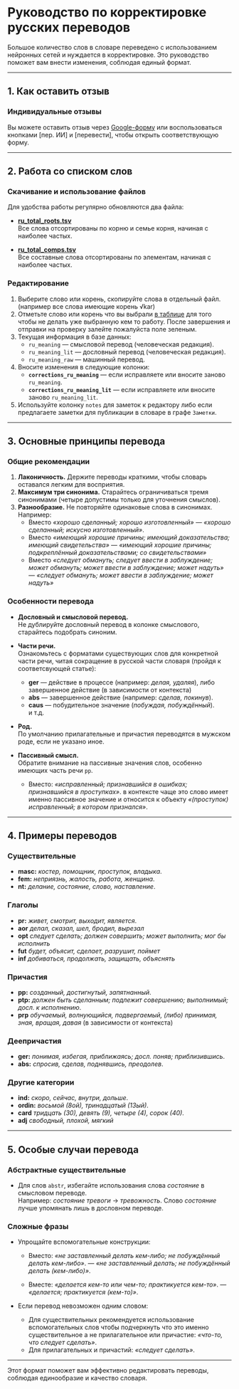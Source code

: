 
# Руководство по корректировке русских переводов

Большое количество слов в словаре переведено с использованием нейронных сетей и нуждается в корректировке. Это руководство поможет вам внести изменения, соблюдая единый формат.

---

## 1. Как оставить отзыв

### Индивидуальные отзывы
Вы можете оставить отзыв через [Google-форму](https://docs.google.com/forms/d/1iMD9sCSWFfJAFCFYuG9HRIyrr9KFRy0nAOVApM998wM/viewform?) или воспользоваться кнопками [пер. ИИ] и [перевести], чтобы открыть соответствующую форму.

---

## 2. Работа со списком слов

### Скачивание и использование файлов
Для удобства работы регулярно обновляются два файла:

- **[ru_total_roots.tsv](https://github.com/digitalpalidictionary/dpd-db/blob/main/dps/rus/ru_total_roots.tsv)**  
  Все слова отсортированы по корню и семье корня, начиная с наиболее частых.  

- **[ru_total_comps.tsv](https://github.com/digitalpalidictionary/dpd-db/blob/main/dps/rus/ru_total_comps.tsv)**  
  Все составные слова отсортированы по элементам, начиная с наиболее частых.  

### Редактирование
1. Выберите слово или корень, скопируйте слова в отдельный файл. (например все слова имеющие корень √kar)
2. Отметьте слово или корень что вы выбрали [в таблице](https://docs.google.com/spreadsheets/d/1-BiIZ1XdbtjKw4QbfMWCo23mSzuCdBroY5F4HMrTPRk/edit?gid=0#gid=0) для того чтобы не делать уже выбранную кем то работу. После завершения и отправки на проверку залейте пожалуйста поле зеленым.
3. Текущая информация в базе данных:
   - `ru_meaning` — смысловой перевод (человеческая редакция).
   - `ru_meaning_lit` — дословный перевод (человеческая редакция).
   - `ru_meaning_raw` — машинный перевод.
4. Вносите изменения в следующие колонки:
   - **`corrections_ru_meaning`** — если исправляете или вносите заново `ru_meaning`.
   - **`corrections_ru_meaning_lit`** — если исправляете или вносите заново `ru_meaning_lit`.
5. Используйте колонку `notes` для заметок к редактору либо если предлагаете заметки для публикации в словаре в графе `Заметки`.

---

## 3. Основные принципы перевода

### Общие рекомендации
1. **Лаконичность.** Держите переводы краткими, чтобы словарь оставался легким для восприятия.
2. **Максимум три синонима.** Старайтесь ограничиваться тремя синонимами (четыре допустимы только для уточнения смыслов).
3. **Разнообразие.** Не повторяйте одинаковые слова в синонимах. Например:  
   - Вместо *«хорошо сделанный; хорошо изготовленный»* — *«хорошо сделанный; искусно изготовленный»*.
   - Вместо *«имеющий хорошие причины; имеющий доказательства; имеющий свидетельства»* — *«имеющий хорошие причины; подкреплённый доказательствами; со свидетельствами»*
   - Вместо *«следует обмануть; следует ввести в заблуждение; может обмануть; может ввести в заблуждение; может надуть»* — *«следует обмануть; может ввести в заблуждение; может надуть»*

### Особенности перевода
- **Дословный и смысловой перевод.**  
  Не дублируйте дословный перевод в колонке смыслового, старайтесь подобрать синоним. 

- **Части речи.**  
  Ознакомьтесь с форматами существующих слов для конкретной части речи, читая сокращение в русской части словаря (пройдя к соответсвующей статье):  
  - **ger** — действие в процессе (например: *делая, удаляя*), либо завершенное действие (в зависимости от контекста)  
  - **abs** — завершенное действие (например: *сделав, покинув*).  
  - **caus** — побудительное значение (*побуждая, побуждённый*).  
  и т.д.

- **Род.**  
  По умолчанию прилагательные и причастия переводятся в мужском роде, если не указано иное.  

- **Пассивный смысл.**  
  Обратите внимание на пассивные значения слов, особенно имеющих часть речи `pp`.
  - Вместо: *«исправленный; признавшийся в ошибках; признавшийся в проступках»*. в контексте чаще это слово имеет именно пассивное значение и относится к объекту *«(проступок) исправленный; в котором признался»*.  

---

## 4. Примеры переводов

### Существительные
- **masc:** *костер, помощник, проступок, владыка*.  
- **fem:** *неприязнь, жалость, работа, женщина*.  
- **nt:** *делание, состояние, слово, наставление*.  

### Глаголы
- **pr:** *живет, смотрит, выходит, является*.  
- **aor** *делал, сказал, шел, бродил, вырезал*
- **opt** *следует сделать; должен совершить; может выполнить; мог бы исполнить*
- **fut** *будет, объясит, сделает, разрушит, поймет*
- **inf** *добиваться, продолжать, защищать, объяснять*

### Причастия
- **pp:** *созданный, достигнутый, запятнанный*.  
- **ptp:** *должен быть сделанным; подлежит совершению; выполнимый; досл. к исполнению*.  
- **prp**	*обучаемый, волнующийся, подвергаемый, (либо) принимая, зная, вращая, давая* (в зависимости от контекста)

### Деепричастия
- **ger:** *понимая, избегая, приближаясь; досл. поняв; приблизившись*.  
- **abs:** *спросив, сделав, поднявшись, преодолев*.  

### Другие категории
- **ind:** *скоро, сейчас, внутри, дольше*.  
- **ordin:** *восьмой (8ой), тринадцатый (13ый)*. 
- **card** *тридцать (30), девять (9), четыре (4), сорок (40)*.
- **adj**	*свободный, плохой, мягкий*



---

## 5. Особые случаи перевода

### Абстрактные существительные
- Для слов `abstr`, избегайте использования слова *состояние* в смысловом переводе.  
  Например: *состояние тревоги* → *тревожность*. Слово *состояние* лучше упомянать лишь в дословном переводе.

### Сложные фразы
- Упрощайте вспомогательные конструкции:  
    - Вместо: *«не заставленный делать кем-либо; не побуждённый делать кем-либо»*. — *«не заставленный делать; не побуждённый делать (кем-либо)»*.  

    - Вместе: *«делается кем-то или чем-то; практикуется кем-то»*. — *«делается; практикуется (кем-то)»*.

- Если перевод невозможен одним словом:  
  - Для существительных рекомендуется использование вспомогательных слов чтобы подчеркнуть что это именно существительное а не прилагательное или причастие: *«что-то, что следует сделать»*.  
  - Для прилагательных и причастий: *«следует сделать»*.  

---

Этот формат поможет вам эффективно редактировать переводы, соблюдая единообразие и качество словаря. 